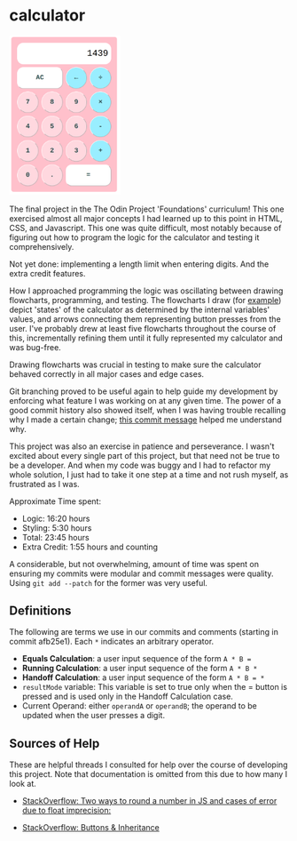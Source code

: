 # calculator
<img src="./calculator.png" alt="The calculator" width="200px"/>

The final project in the The Odin Project 'Foundations' curriculum! This one exercised almost all major concepts I had learned up to this point in HTML, CSS, and Javascript. This one was quite difficult, most notably because of figuring out how to program the logic for the calculator and testing it comprehensively.

Not yet done: implementing a length limit when entering digits. And the extra credit features. 

How I approached programming the logic was oscillating between drawing flowcharts, programming, and testing. The flowcharts I draw (for [example](https://github.com/Julia-1439/calculator/blob/main/flow-chart.png)) depict 'states' of the calculator as determined by the internal variables' values, and arrows connecting them representing button presses from the user. I've probably drew at least five flowcharts throughout the course of this, incrementally refining them until it fully represented my calculator and was bug-free. 

Drawing flowcharts was crucial in testing to make sure the calculator behaved correctly in all major cases and edge cases. 

Git branching proved to be useful again to help guide my development by enforcing what feature I was working on at any given time. The power of a good commit history also showed itself, when I was having trouble recalling why I made a certain change; [this commit message](https://github.com/Julia-1439/calculator/commit/c88202bf7f84f3796e8c75303a1a66b6acef7dc3) helped me understand why. 

This project was also an exercise in patience and perseverance. I wasn't excited about every single part of this project, but that need not be true to be a developer. And when my code was buggy and I had to refactor my whole solution, I just had to take it one step at a time and not rush myself, as frustrated as I was. 

Approximate Time spent: 
- Logic: 16:20 hours
- Styling: 5:30 hours
- Total: 23:45 hours
- Extra Credit: 1:55 hours and counting

A considerable, but not overwhelming, amount of time was spent on ensuring my commits were modular and commit messages were quality. Using `git add --patch` for the former was very useful. 

## Definitions
The following are terms we use in our commits and comments (starting in 
commit afb25e1). Each `*` indicates an arbitrary operator. 
* <b>Equals Calculation</b>: a user input sequence of the form `A * B =`
* <b>Running Calculation</b>: a user input sequence of the form `A * B *` 
* <b>Handoff Calculation</b>: a user input sequence of the form `A * B = *` 
* `resultMode` variable: This variable is set to true only when the = button is pressed and is used only in the Handoff Calculation case. 
* Current Operand: either `operandA` or `operandB`; the operand to be updated when the user presses a digit. 

## Sources of Help
These are helpful threads I consulted for help over the course of developing this project. Note that documentation is omitted from this due to how many I look at. 
* [StackOverflow: Two ways to round a number in JS and cases of error due to float imprecision:](https://stackoverflow.com/a/12830454/22151685) 

* [StackOverflow: Buttons & Inheritance](https://stackoverflow.com/questions/76109685/why-do-input-and-button-not-inherit-in-css)